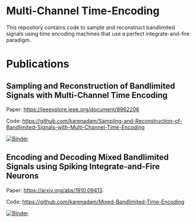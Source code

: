 # Multi-Channel Time-Encoding

This repository contains code to sample and reconstruct bandlimited signals using time encoding machines that use a perfect integrate-and-fire paradigm.

# Publications

## Sampling and Reconstruction of Bandlimited Signals with Multi-Channel Time Encoding
Paper: https://ieeexplore.ieee.org/document/8962206

Code: https://github.com/karenadam/Sampling-and-Reconstruction-of-Bandlimited-Signals-with-Multi-Channel-Time-Encoding 

[![Binder](https://mybinder.org/badge_logo.svg)](https://mybinder.org/v2/gh/karenadam/Sampling-and-Reconstruction-of-Bandlimited-Signals-with-Multi-Channel-Time-Encoding/master?filepath=Code%2FGenerate%20Paper%20Figures.ipynb)

## Encoding and Decoding Mixed Bandlimited Signals using Spiking Integrate-and-Fire Neurons
Paper: https://arxiv.org/abs/1910.09413.

Code: https://github.com/karenadam/Mixed-Bandlimited-Time-Encoding

[![Binder](https://mybinder.org/badge_logo.svg)](https://mybinder.org/v2/gh/karenadam/Mixed-Bandlimited-Time-Encoding/master?filepath=Code%2FMulti-Signal%20Multi-Channel%20Encoding.ipynb)
